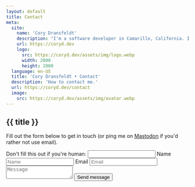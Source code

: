```yaml
---
layout: default
title: Contact
meta:
  site:
    name: 'Cory Dransfeldt'
    description: "I'm a software developer in Camarillo, California. I enjoy hanging out with my beautiful family and 4 rescue dogs, technology, automation, music, writing, reading and tv and movies."
    url: https://coryd.dev
    logo:
      src: https://coryd.dev/assets/img/logo.webp
      width: 2000
      height: 2000
  language: en-US
  title: 'Cory Dransfeldt • Contact'
  description: 'How to contact me.'
  url: https://coryd.dev/contact
  image:
    src: https://coryd.dev/assets/img/avatar.webp
---
```


<h2
  class="m-0 text-xl font-black leading-tight tracking-normal dark:text-gray-200 md:text-2xl mb-2"
>
  {{ title }}
</h2>

Fill out the form below to get in touch (or ping me on [Mastodon](https://social.lol/@cory) if you'd rather not use email).

<form class="mt-4 flex flex-col justify-center items-center w-full" method="POST" action="/contact/success" name="contact" netlify netlify-honeypot="bot-field">
  <label class="hidden">
    Don't fill this out if you're human: <input name="bot-field" />
  </label>
  <label class="w-full md:w-3/4">
    <span class="hidden">Name</span>
    <input type="text" name="name" placeholder="Name" class="w-full outline-none bg-white dark:bg-gray-900 p-2 mb-6 rounded-sm border border-blue-600 focus:border-blue-800 dark:border-blue-400 dark:focus:border-blue-200 transition-colors ease-in-out duration-300" />
  </label>
  <label class="w-full md:w-3/4">
    <span class="hidden">Email</span>
    <input type="email" name="email" placeholder="Email" class="w-full outline-none bg-white dark:bg-gray-900 p-2 mb-6 rounded-sm border border-blue-600 focus:border-blue-800 dark:border-blue-400 dark:focus:border-blue-200 transition-colors ease-in-out duration-300" />
  </label>
  <textarea name="message" placeholder="Message"  class="w-full md:w-3/4 h-40 resize-none outline-none bg-white dark:bg-gray-900 p-2 mb-6 rounded-sm border border-blue-600 focus:border-blue-800 dark:border-blue-400 dark:focus:border-blue-200 transition-colors ease-in-out duration-300"></textarea>
  <button class="pill--button w-1/2 md:w-1/3" type="submit">Send message</button>
</form>
